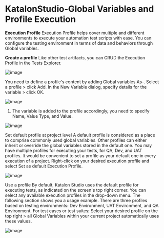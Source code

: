 # KatalonStudio-Global Variables and Profile Execution

**Execution Profile**
Execution Profile helps cover multiple and different environments to execute your automation test scripts with ease. 
You can configure the testing environment in terms of data and behaviors through Global variables.

**Create a profile**
Like other test artifacts, you can CRUD the Execution Profile in the Tests Explorer.

![image](https://user-images.githubusercontent.com/11056300/159319764-37540e49-524b-432d-92a5-5a6b7fb5b30c.png)

You need to define a profile's content by adding Global variables As-. Select a profile > click Add. In the New Variable dialog, 
specify details for the variable > click OK.

![image](https://user-images.githubusercontent.com/11056300/159320326-f2dceb5d-eccf-4075-89a2-170c8be61ce8.png)

1.	The variable is added to the profile accordingly, you need to specify Name, Value Type, and Value. 

![image](https://user-images.githubusercontent.com/11056300/159320621-901e99f4-8295-4afd-82bf-a6b460bdc3ca.png)

Set default profile at project level
A default profile is considered as a place to comprise commonly used global variables. Other profiles can either inherit or override the global variables stored in the default one. You may have multiple profiles for executing your tests, for QA, Dev, and UAT profiles. It would be convenient to set a profile as your default one in every execution of a project. Right-click on your desired execution profile and select Set as default Execution Profile.

![image](https://user-images.githubusercontent.com/11056300/159320925-207b2ef1-4a6f-4991-aba7-9612bb3b0222.png)

Use a profile
By default, Katalon Studio uses the default profile for executing tests, as indicated on the screen's top right corner. You can select any available execution profiles in the drop-down menu.
The following section shows you a usage example. There are three profiles based on testing environments: Dev Environment, UAT Environment, and QA Environment.
For test cases or test suites: Select your desired profile on the top right > all Global Variables within your current project automatically uses these values.

![image](https://user-images.githubusercontent.com/11056300/159321200-9c619b20-7bf4-4daa-b7a8-6fc51825c057.png)
